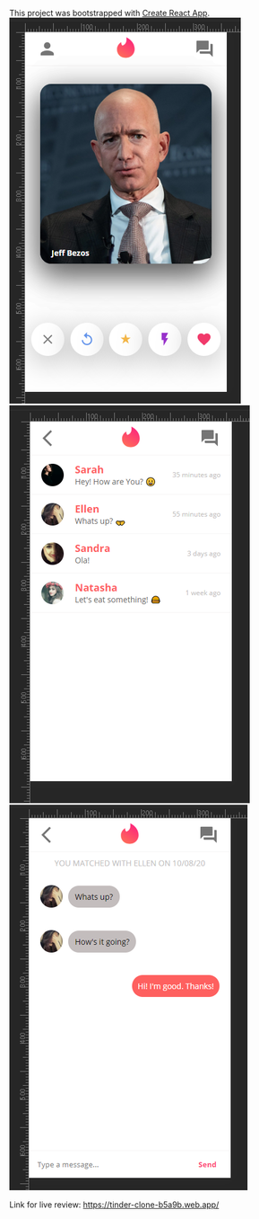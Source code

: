 This project was bootstrapped with [Create React App](https://github.com/facebook/create-react-app).
 ![1](https://github.com/Fyrrj/tinder-clone/blob/master/src/imgs/1.PNG?raw=true)
  ![2](https://github.com/Fyrrj/tinder-clone/blob/master/src/imgs/2.PNG?raw=true)
   ![3](https://github.com/Fyrrj/tinder-clone/blob/master/src/imgs/3.PNG?raw=true)




Link for live review: https://tinder-clone-b5a9b.web.app/
